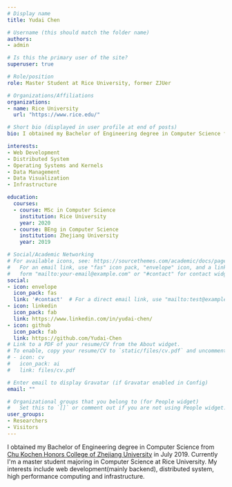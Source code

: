 ```yaml
---
# Display name
title: Yudai Chen

# Username (this should match the folder name)
authors:
- admin

# Is this the primary user of the site?
superuser: true

# Role/position
role: Master Student at Rice University, former ZJUer

# Organizations/Affiliations
organizations:
- name: Rice University
  url: "https://www.rice.edu/"

# Short bio (displayed in user profile at end of posts)
bio: I obtained my Bachelor of Engineering degree in Computer Science from [Chu Kochen Honors College of Zhejiang University](http://ckc.zju.edu.cn/ckcen/) in July 2019. Currently I'm a master student majoring in Computer Science at Rice University. My interests include web development(mainly backend), distributed system, high performance computing, and infrastructure.

interests:
- Web Development
- Distributed System
- Operating Systems and Kernels
- Data Management
- Data Visualization
- Infrastructure

education:
  courses:
  - course: MSc in Computer Science
    institution: Rice University
    year: 2020
  - course: BEng in Computer Science
    institution: Zhejiang University
    year: 2019

# Social/Academic Networking
# For available icons, see: https://sourcethemes.com/academic/docs/page-builder/#icons
#   For an email link, use "fas" icon pack, "envelope" icon, and a link in the
#   form "mailto:your-email@example.com" or "#contact" for contact widget.
social:
- icon: envelope
  icon_pack: fas
  link: '#contact'  # For a direct email link, use "mailto:test@example.org".
- icon: linkedin
  icon_pack: fab
  link: https://www.linkedin.com/in/yudai-chen/
- icon: github
  icon_pack: fab
  link: https://github.com/Yudai-Chen
# Link to a PDF of your resume/CV from the About widget.
# To enable, copy your resume/CV to `static/files/cv.pdf` and uncomment the lines below.
# - icon: cv
#   icon_pack: ai
#   link: files/cv.pdf

# Enter email to display Gravatar (if Gravatar enabled in Config)
email: ""

# Organizational groups that you belong to (for People widget)
#   Set this to `[]` or comment out if you are not using People widget.
user_groups:
- Researchers
- Visitors
---
```

I obtained my Bachelor of Engineering degree in Computer Science from [Chu Kochen Honors College of Zhejiang University](http://ckc.zju.edu.cn/ckcen/) in July 2019. Currently I'm a master student majoring in Computer Science at Rice University. My interests include web development(mainly backend), distributed system, high performance computing and infrastructure.

